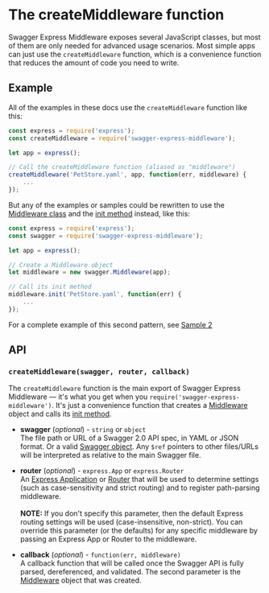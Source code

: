 The createMiddleware function
================================
Swagger Express Middleware exposes several JavaScript classes, but most of them are only needed for advanced usage scenarios.  Most simple apps can just use the `createMiddleware` function, which is a convenience function that reduces the amount of code you need to write.


Example
--------------------------
All of the examples in these docs use the `createMiddleware` function like this:

````javascript
const express = require('express');
const createMiddleware = require('swagger-express-middleware');

let app = express();

// Call the createMiddleware function (aliased as "middleware")
createMiddleware('PetStore.yaml', app, function(err, middleware) {
    ...
});
````

But any of the examples or samples could be rewritten to use the [Middleware class](Middleware.md) and the [init method](Middleware.md#initswagger-callback) instead, like this:

````javascript
const express = require('express');
const swagger = require('swagger-express-middleware');

let app = express();

// Create a Middleware object
let middleware = new swagger.Middleware(app);

// Call its init method
middleware.init('PetStore.yaml', function(err) {
    ...
});
````
For a complete example of this second pattern, see [Sample 2](https://github.com/APIDevTools/swagger-express-middleware/blob/master/samples/sample2.js)


API
----------------------
### `createMiddleware(swagger, router, callback)`
The `createMiddleware` function is the main export of Swagger Express Middleware &mdash; it's what you get when you `require('swagger-express-middleware')`.  It's just a convenience function that creates a [Middleware](Middleware.md) object and calls its [init method](Middleware.md#initswagger-callback).

* __swagger__ (_optional_) - `string` or `object`<br>
The file path or URL of a Swagger 2.0 API spec, in YAML or JSON format. Or a valid [Swagger object](https://github.com/swagger-api/swagger-spec/blob/master/versions/2.0.md#swagger-object).  Any `$ref` pointers to other files/URLs will be interpreted as relative to the main Swagger file.

* __router__ (_optional_) - `express.App` or `express.Router`<br>
An [Express Application](http://expressjs.com/4x/api.html#application) or [Router](http://expressjs.com/4x/api.html#router) that will be used to determine settings (such as case-sensitivity and strict routing) and to register path-parsing middleware.
<br><br>
__NOTE:__ If you don't specify this parameter, then the default Express routing settings will be used (case-insensitive, non-strict).  You can override this parameter (or the defaults) for any specific middleware by passing an Express App or Router to the middleware.

* __callback__ (_optional_) - `function(err, middleware)`<br>
A callback function that will be called once the Swagger API is fully parsed, dereferenced, and validated. The second parameter is the [Middleware](Middleware.md) object that was created.
